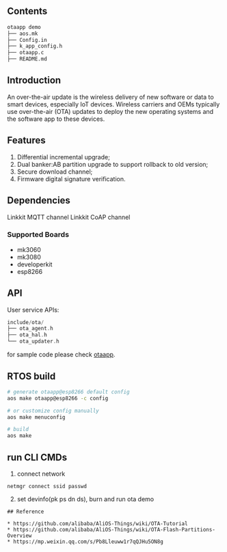 ## Contents

```sh
otaapp demo
├── aos.mk
├── Config.in
├── k_app_config.h
├── otaapp.c
├── README.md

```

## Introduction

An over-the-air update is the wireless delivery of new software or data to smart devices, especially IoT devices. Wireless carriers and OEMs typically use over-the-air (OTA) updates to deploy the new operating systems and the software app to these devices.

## Features

1. Differential incremental upgrade;
2. Dual banker:AB partition upgrade to support rollback to old version;
3. Secure download channel;
4. Firmware digital signature verification.

## Dependencies

Linkkit MQTT channel
Linkkit CoAP channel

### Supported Boards

- mk3060
- mk3080
- developerkit
- esp8266

## API

User service APIs:

```c
include/ota/
├── ota_agent.h
├── ota_hal.h
└── ota_updater.h
```
for sample code please check [otaapp](../../../app/example/otaapp/).
## RTOS build

```sh
# generate otaapp@esp8266 default config
aos make otaapp@esp8266 -c config

# or customize config manually
aos make menuconfig

# build
aos make
```

## run CLI CMDs
1. connect network
```
netmgr connect ssid passwd
```
2. set devinfo(pk ps dn ds), burn and run ota demo

```
## Reference

* https://github.com/alibaba/AliOS-Things/wiki/OTA-Tutorial
* https://github.com/alibaba/AliOS-Things/wiki/OTA-Flash-Partitions-Overview
* https://mp.weixin.qq.com/s/Pb8Lleuww1r7qQJHu5ON8g
